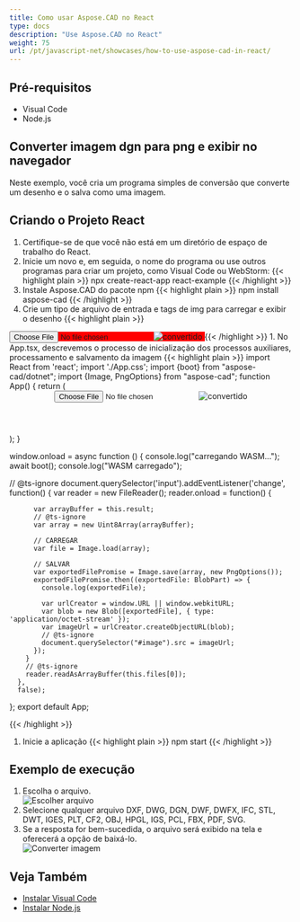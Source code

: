 ```yaml
---
title: Como usar Aspose.CAD no React
type: docs
description: "Use Aspose.CAD no React"
weight: 75
url: /pt/javascript-net/showcases/how-to-use-aspose-cad-in-react/
---
```


## Pré-requisitos
- Visual Code
- Node.js

## Converter imagem dgn para png e exibir no navegador

Neste exemplo, você cria um programa simples de conversão que converte um desenho e o salva como uma imagem.

## Criando o Projeto React

1. Certifique-se de que você não está em um diretório de espaço de trabalho do React.
1. Inicie um novo e, em seguida, o nome do programa ou use outros programas para criar um projeto, como Visual Code ou WebStorm:
{{< highlight plain >}}
npx create-react-app react-example
{{< /highlight >}}
1. Instale Aspose.CAD do pacote npm
{{< highlight plain >}}
npm install aspose-cad
{{< /highlight >}}
1. Crie um tipo de arquivo de entrada e tags de img para carregar e exibir o desenho
{{< highlight plain >}}
<span style="background-color: red">
  <input id="file" type="file"/>
  <img alt="convertido" id="image" />
</span>
{{< /highlight >}}
1. No App.tsx, descrevemos o processo de inicialização dos processos auxiliares, processamento e salvamento da imagem
{{< highlight plain >}}
import React from 'react';
import './App.css';
import {boot} from "aspose-cad/dotnet";
import {Image, PngOptions} from "aspose-cad";
function App() {
  return (
    <div className="App">
      <header className="App-header">
          <input id="file" type="file"/>
          <img alt="convertido" id="image" />
      </header>
    </div>
  );
}

window.onload = async function () {
  console.log("carregando WASM...");
  await boot();
  console.log("WASM carregado");

  // @ts-ignore
    document.querySelector('input').addEventListener('change', function() {
        var reader = new FileReader();
        reader.onload = function() {

          var arrayBuffer = this.result;
          // @ts-ignore
          var array = new Uint8Array(arrayBuffer);

          // CARREGAR
          var file = Image.load(array);

          // SALVAR
          var exportedFilePromise = Image.save(array, new PngOptions());
          exportedFilePromise.then((exportedFile: BlobPart) => {
            console.log(exportedFile);

            var urlCreator = window.URL || window.webkitURL;
            var blob = new Blob([exportedFile], { type: 'application/octet-stream' });
            var imageUrl = urlCreator.createObjectURL(blob);
            // @ts-ignore
            document.querySelector("#image").src = imageUrl;
          });
        }
        // @ts-ignore
        reader.readAsArrayBuffer(this.files[0]);
      },
      false);
};
export default App;

{{< /highlight >}}
1. Inicie a aplicação
{{< highlight plain >}}
npm start
{{< /highlight >}}

## Exemplo de execução

1. Escolha o arquivo.<br>
![Escolher arquivo](/_assets/javascript-net/react/choose-file.png)<br>
1. Selecione qualquer arquivo DXF, DWG, DGN, DWF, DWFX, IFC, STL, DWT, IGES, PLT, CF2, OBJ, HPGL, IGS, PCL, FBX, PDF, SVG.
1. Se a resposta for bem-sucedida, o arquivo será exibido na tela e oferecerá a opção de baixá-lo.<br>
![Converter imagem](/_assets/javascript-net/react/convert-image.png)<br>

## Veja Também

- [Instalar Visual Code](https://code.visualstudio.com/)
- [Instalar Node.js](https://nodejs.org/en/)
